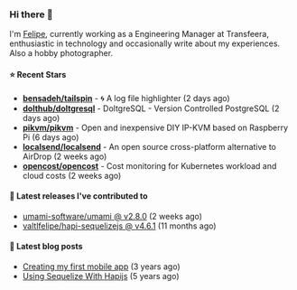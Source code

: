 ### Hi there 👋

I'm [Felipe](https://felipe.im), currently working as a Engineering Manager at Transfeera, enthusiastic in technology and occasionally write about my experiences. Also a hobby photographer.

#### ⭐ Recent Stars
- **[bensadeh/tailspin](https://github.com/bensadeh/tailspin)** - 🌀 A log file highlighter (2 days ago)
- **[dolthub/doltgresql](https://github.com/dolthub/doltgresql)** - DoltgreSQL - Version Controlled PostgreSQL (2 days ago)
- **[pikvm/pikvm](https://github.com/pikvm/pikvm)** - Open and inexpensive DIY IP-KVM based on Raspberry Pi (6 days ago)
- **[localsend/localsend](https://github.com/localsend/localsend)** - An open source cross-platform alternative to AirDrop (2 weeks ago)
- **[opencost/opencost](https://github.com/opencost/opencost)** - Cost monitoring for Kubernetes workload and cloud costs (2 weeks ago)

#### 🚀 Latest releases I've contributed to


- [umami-software/umami @ v2.8.0](https://github.com/umami-software/umami/releases/tag/v2.8.0) (2 weeks ago)
- [valtlfelipe/hapi-sequelizejs @ v4.6.1](https://github.com/valtlfelipe/hapi-sequelizejs/releases/tag/v4.6.1) (11 months ago)

#### 📄 Latest blog posts
- [Creating my first mobile app](https://felipe.im/posts/creating-my-first-mobile-app/) (3 years ago)
- [Using Sequelize With Hapijs](https://felipe.im/posts/using-sequelize-with-hapijs/) (5 years ago)